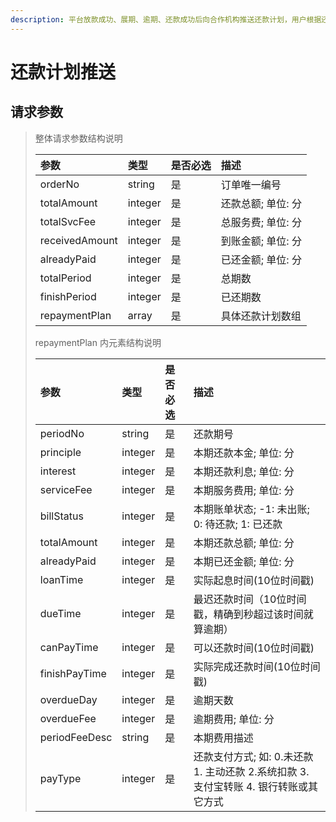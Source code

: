 ```yaml
---
description: 平台放款成功、展期、逾期、还款成功后向合作机构推送还款计划，用户根据还款计划详情查询借款详情与还款详情展示
---
```


# 还款计划推送

## 请求参数 <a id="&#x8BF7;&#x6C42;&#x53C2;&#x6570;"></a>

> 整体请求参数结构说明
>
> | 参数 | 类型 | 是否必选 | 描述 |
> | :--- | :--- | :--- | :--- |
> | orderNo | string | 是 | 订单唯一编号 |
> | totalAmount | integer | 是 | 还款总额; 单位: 分 |
> | totalSvcFee | integer | 是 | 总服务费; 单位: 分 |
> | receivedAmount | integer | 是 | 到账金额; 单位: 分 |
> | alreadyPaid | integer | 是 | 已还金额; 单位: 分 |
> | totalPeriod | integer | 是 | 总期数 |
> | finishPeriod | integer | 是 | 已还期数 |
> | repaymentPlan | array | 是 | 具体还款计划数组 |
>
> repaymentPlan 内元素结构说明
>
> | 参数 | 类型 | 是否必选 | 描述 |
> | :--- | :--- | :--- | :--- |
> | periodNo | string | 是 | 还款期号 |
> | principle | integer | 是 | 本期还款本金; 单位: 分 |
> | interest | integer | 是 | 本期还款利息; 单位: 分 |
> | serviceFee | integer | 是 | 本期服务费用; 单位: 分 |
> | billStatus | integer | 是 | 本期账单状态; -1: 未出账; 0: 待还款; 1: 已还款 |
> | totalAmount | integer | 是 | 本期还款总额; 单位: 分 |
> | alreadyPaid | integer | 是 | 本期已还金额; 单位: 分 |
> | loanTime | integer | 是 | 实际起息时间\(10位时间戳\) |
> | dueTime | integer | 是 | 最迟还款时间（10位时间戳，精确到秒超过该时间就算逾期） |
> | canPayTime | integer | 是 | 可以还款时间\(10位时间戳\) |
> | finishPayTime | integer | 是 | 实际完成还款时间\(10位时间戳\) |
> | overdueDay | integer | 是 | 逾期天数 |
> | overdueFee | integer | 是 | 逾期费用; 单位: 分 |
> | periodFeeDesc | string | 是 | 本期费用描述 |
> | payType | integer | 是 | 还款支付方式; 如: 0.未还款 1. 主动还款 2.系统扣款 3. 支付宝转账 4. 银行转账或其它方式 |


